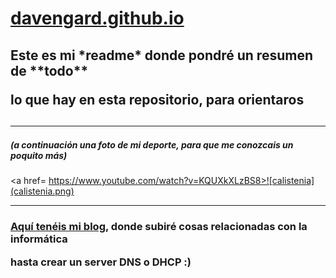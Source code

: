 
<h1><a href=https://davengard.github.io/>davengard.github.io</a></h1>
<p>
 <h2><p>Este es mi *readme* donde pondré un resumen de **todo**</p>
    lo que hay en esta repositorio, para orientaros<h2>
  
   <hr>
   
  <h5>(a continuación una foto de mi deporte, para que me conozcais un poquito más)</h5>
  
  <a href= https://www.youtube.com/watch?v=KQUXkXLzBS8>![calistenia](calistenia.png)</a>
  
 <hr>
 
 
 
 <p><h3><a href=https://davengard.wordpress.com/>Aquí tenéis mi blog</a>, donde subiré cosas relacionadas con la informática</p>
 hasta crear un server DNS o DHCP :)</h3>
